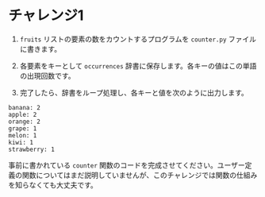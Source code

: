 # チャレンジ1

1. `fruits` リストの要素の数をカウントするプログラムを `counter.py` ファイルに書きます。 

2. 各要素をキーとして `occurrences` 辞書に保存します。各キーの値はこの単語の出現回数です。

3. 完了したら、辞書をループ処理し、各キーと値を次のように出力します。

```
banana: 2
apple: 2
orange: 2
grape: 1
melon: 1
kiwi: 1
strawberry: 1
```

事前に書かれている `counter` 関数のコードを完成させてください。ユーザー定義の関数についてはまだ説明していませんが、このチャレンジでは関数の仕組みを知らなくても大丈夫です。






